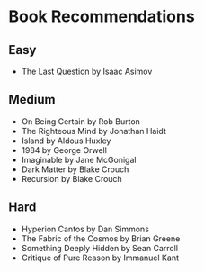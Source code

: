# Book Recommendations

## Easy

- The Last Question by Isaac Asimov

## Medium

- On Being Certain by Rob Burton
- The Righteous Mind by Jonathan Haidt
- Island by Aldous Huxley
- 1984 by George Orwell
- Imaginable by Jane McGonigal
- Dark Matter by Blake Crouch
- Recursion by Blake Crouch

## Hard

- Hyperion Cantos by Dan Simmons
- The Fabric of the Cosmos by Brian Greene
- Something Deeply Hidden by Sean Carroll
- Critique of Pure Reason by Immanuel Kant
